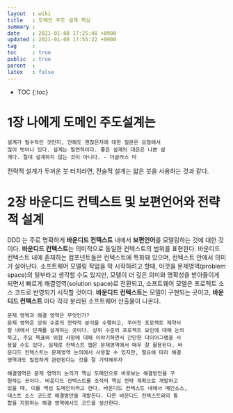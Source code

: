 ```yaml
---
layout  : wiki
title   : 도메인 주도 설계 핵심 
summary : 
date    : 2021-01-08 17:25:48 +0900
updated : 2021-01-08 17:55:22 +0900
tag     : 
toc     : true
public  : true
parent  : 
latex   : false
---
```

* TOC
{:toc}

# 1장 나에게 도메인 주도설계는 
```
설계가 필수적인 것인지, 안해도 괜찮은지에 대한 질문은 요점에서
많이 벗어나 있다. 설계는 필연적이다. 좋은 설계의 대은은 나쁜 설
계다. 절대 설계하지 않는 것이 아니다. - 더글라스 마
```
  전략적 설계가 두꺼운 붓 터치라면, 전술적 설계는 얇은 붓을 사용하는 것과 같다.
  
# 2장 바운디드 컨텍스트 및 보편언어와 전략적 설계 
  DDD 는 주로 명확하게 **바운디드 컨텍스트** 내에서 **보편언어**를 모델링하는 것에 대한 것이다.
  **바운디드 컨텍스트**는 의미적으로 동일한 컨텍스트의 범위를 표현한다. 바운디드 컨텍스트 내에 존재하는 컴포넌트들은 컨텍스트에 특화돼 있으며, 컨텍스트 안에서 의미가 살아난다. 
  소프트웨어 모델링 작업을 막 시작하려고 할때, 이것을 문제영역(problem space)의 일부라고 생각할 수도 있지만, 모델이 더 깊은 의미와 명확성을 받아들이게 되면서 빠르게 해결영역(solution space)로 전환되고, 소프트웨어 모델은 프로젝트 소스 코드로 반영되기 시작할 것이다. **바운디드 컨텍스트**는 모델이 구현되는 곳이고, **바운디드 컨텍스트** 마다 각각 분리된 소프트웨어 산출물이 나온다.
  ```
  문제 영역과 해결 영역은 무엇인가?
  문제 영역은 상위 수준의 전략적 분석을 수행하고, 주어진 프로젝트 제약사
  항 내에서 단계를 설계하는 곳이다. 상위 수준의 프로젝트 요인에 대해 논의
  하고, 주요 목표와 위험 사항에 대해 이야기하면서 간단한 다이어그램을 사
  용할 수도 있다. 실제로 컨텍스트 맵은 문제영역에서 매우 잘 활용된다. 바
  운디드 컨텍스트는 문제영역 논의에서 사용할 수 있지만, 필요에 따라 해결
  영역과도 밀접하게 관련된다는 것을 잘 기억해두자

  해결영역은 문제 영역의 논의가 핵심 도메인으로 바로보는 해결방안을 구
  현하는 곳이다. 바운디드 컨텍스트를 조직의 핵심 전략 계획으로 개발하고
  있을 때, 이를 핵심 도메인이라고 한다. 바운디드 컨텍스트 내에서 메인소스,
  테스트 소스 코드로 해결방안을 개발한다. 다른 바운디드 컨텍스트와의 통
  합을 지원하는 해결 영역에서도 코드를 생산한다. 
  ```
